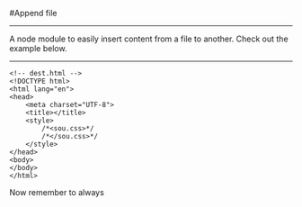 #Append file

---

A node module to easily insert content from a file to another. Check out the example below.

---

```
<!-- dest.html -->
<!DOCTYPE html>
<html lang="en">
<head>
    <meta charset="UTF-8">
    <title></title>
    <style>
        /*<sou.css>*/
        /*</sou.css>*/
    </style>
</head>
<body>
</body>
</html>
```

Now remember to always 
 
